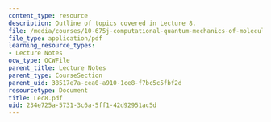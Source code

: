 ```yaml
---
content_type: resource
description: Outline of topics covered in Lecture 8.
file: /media/courses/10-675j-computational-quantum-mechanics-of-molecular-and-extended-systems-fall-2004/234e725a57313c6a5ff142d92951ac5d_Lec8.pdf
file_type: application/pdf
learning_resource_types:
- Lecture Notes
ocw_type: OCWFile
parent_title: Lecture Notes
parent_type: CourseSection
parent_uid: 38517e7a-cea0-a910-1ce8-f7bc5c5fbf2d
resourcetype: Document
title: Lec8.pdf
uid: 234e725a-5731-3c6a-5ff1-42d92951ac5d
---
```

